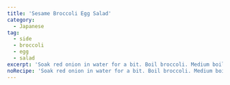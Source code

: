 ```yaml
---
title: 'Sesame Broccoli Egg Salad'
category:
  - Japanese
tag:
  - side
  - broccoli
  - egg
  - salad
excerpt: 'Soak red onion in water for a bit. Boil broccoli. Medium boil 2 eggs, quarter them. Sauce: 3 tbsp mayo, 2 tbsp soy sauce, 1 tbsp mirin, 1 tsp dashi powder, 1 tbsp sesame seeds. Mix all together.'
noRecipe: 'Soak red onion in water for a bit. Boil broccoli. Medium boil 2 eggs, quarter them. Sauce: 3 tbsp mayo, 2 tbsp soy sauce, 1 tbsp mirin, 1 tsp dashi powder, 1 tbsp sesame seeds. Mix all together.'
---
```


